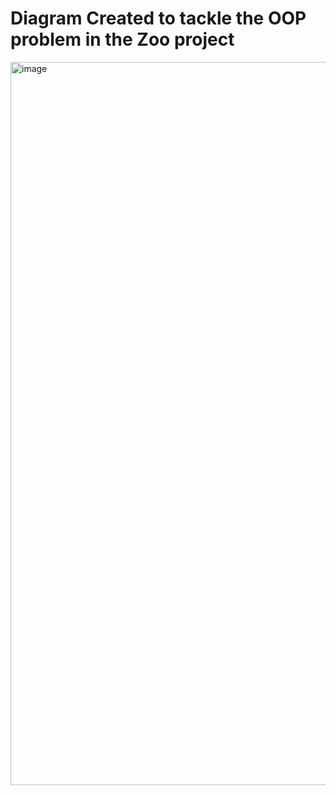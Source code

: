 # Diagram Created to tackle the OOP problem in the Zoo project
<img width="2436" height="1157" alt="image" src="https://github.com/user-attachments/assets/01170bae-24e0-4c06-ada1-22c836c9f63d" />
